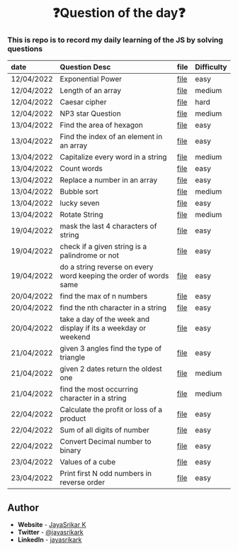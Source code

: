 <div align="center">
    <h1>❓Question of the day❓</h1>
</div>

### This is repo is to record my daily learning of the JS by solving questions

| date       | Question Desc                                                     | file                            | Difficulty |
| :--------- | :---------------------------------------------------------------- | ------------------------------- | ---------- |
| 12/04/2022 | Exponential Power                                                 | [file](questions/question1.js)  | easy       |
| 12/04/2022 | Length of an array                                                | [file](questions/question2.js)  | medium     |
| 12/04/2022 | Caesar cipher                                                     | [file](questions/question3.js)  | hard       |
| 12/04/2022 | NP3 star Question                                                 | [file](questions/question4.js)  | medium     |
| 13/04/2022 | Find the area of hexagon                                          | [file](questions/question5.js)  | easy       |
| 13/04/2022 | Find the index of an element in an array                          | [file](questions/question6.js)  | easy       |
| 13/04/2022 | Capitalize every word in a string                                 | [file](questions/question7.js)  | medium     |
| 13/04/2022 | Count words                                                       | [file](questions/question8.js)  | easy       |
| 13/04/2022 | Replace a number in an array                                      | [file](questions/question9.js)  | easy       |
| 13/04/2022 | Bubble sort                                                       | [file](questions/question10.js) | medium     |
| 13/04/2022 | lucky seven                                                       | [file](questions/question11.js) | easy       |
| 13/04/2022 | Rotate String                                                     | [file](questions/question12.js) | medium     |
| 19/04/2022 | mask the last 4 characters of string                              | [file](questions/question13.js) | easy       |
| 19/04/2022 | check if a given string is a palindrome or not                    | [file](questions/question14.js) | easy       |
| 19/04/2022 | do a string reverse on every word keeping the order of words same | [file](questions/question15.js) | easy       |
| 20/04/2022 | find the max of n numbers                                         | [file](questions/question16.js) | easy       |
| 20/04/2022 | find the nth character in a string                                | [file](questions/question17.js) | easy       |
| 20/04/2022 | take a day of the week and display if its a weekday or weekend    | [file](questions/question18.js) | easy       |
| 21/04/2022 | given 3 angles find the type of triangle                          | [file](questions/question19.js) | easy       |
| 21/04/2022 | given 2 dates return the oldest one                               | [file](questions/question20.js) | medium     |
| 21/04/2022 | find the most occurring character in a string                     | [file](questions/question21.js) | medium     |
| 22/04/2022 | Calculate the profit or loss of a product                         | [file](questions/question22.js) | easy       |
| 22/04/2022 | Sum of all digits of number                                       | [file](questions/question23.js) | easy       |
| 22/04/2022 | Convert Decimal number to binary                                  | [file](questions/question24.js) | easy       |
| 23/04/2022 | Values of a cube                                                  | [file](questions/question25.js) | easy       |
| 23/04/2022 | Print first N odd numbers in reverse order                        | [file](questions/question26.js) | easy       |

## **Author**

- **Website** - [JayaSrikar K](https://jayasrikark.netlify.app/)
- **Twitter** - [@jayasrikark](https://twitter.com/jayasrikark)
- **LinkedIn** - [jayasrikark](https://www.linkedin.com/in/jayasrikark/)
